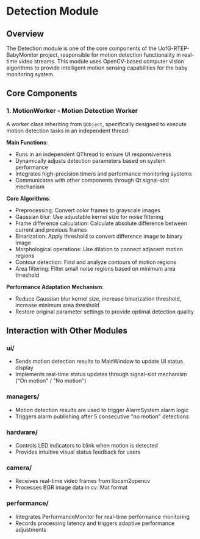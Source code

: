 # Detection Module

## Overview

The Detection module is one of the core components of the UofG-RTEP-BabyMonitor project, responsible for motion detection functionality in real-time video streams. This module uses OpenCV-based computer vision algorithms to provide intelligent motion sensing capabilities for the baby monitoring system.

## Core Components

### 1. MotionWorker - Motion Detection Worker

A worker class inheriting from `QObject`, specifically designed to execute motion detection tasks in an independent thread:

**Main Functions**:
- Runs in an independent QThread to ensure UI responsiveness
- Dynamically adjusts detection parameters based on system performance
- Integrates high-precision timers and performance monitoring systems
- Communicates with other components through Qt signal-slot mechanism

**Core Algorithms**:
- Preprocessing: Convert color frames to grayscale images
- Gaussian blur: Use adjustable kernel size for noise filtering
- Frame difference calculation: Calculate absolute difference between current and previous frames
- Binarization: Apply threshold to convert difference image to binary image
- Morphological operations: Use dilation to connect adjacent motion regions
- Contour detection: Find and analyze contours of motion regions
- Area filtering: Filter small noise regions based on minimum area threshold

**Performance Adaptation Mechanism**:
- Reduce Gaussian blur kernel size, increase binarization threshold, increase minimum area threshold
- Restore original parameter settings to provide optimal detection quality

## Interaction with Other Modules

### ui/
- Sends motion detection results to MainWindow to update UI status display
- Implements real-time status updates through signal-slot mechanism ("On motion" / "No motion")

### managers/
- Motion detection results are used to trigger AlarmSystem alarm logic
- Triggers alarm publishing after 5 consecutive "no motion" detections

### hardware/
- Controls LED indicators to blink when motion is detected
- Provides intuitive visual status feedback for users

### camera/
- Receives real-time video frames from libcam2opencv
- Processes BGR image data in cv::Mat format

### performance/
- Integrates PerformanceMonitor for real-time performance monitoring
- Records processing latency and triggers adaptive performance adjustments






